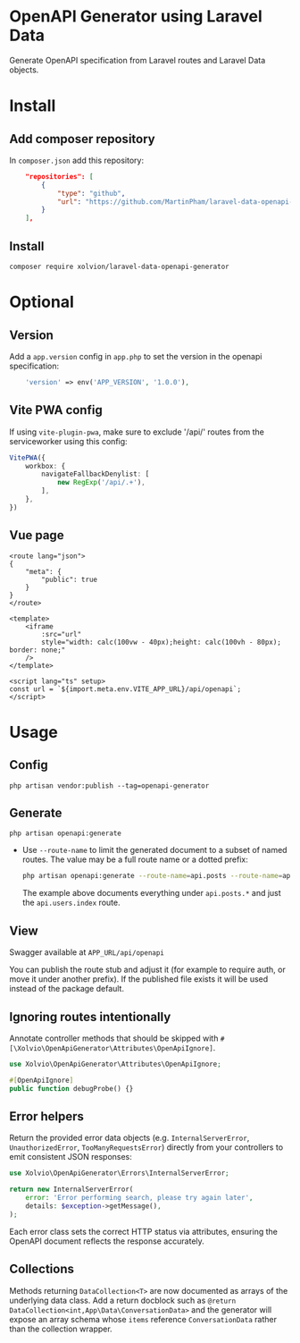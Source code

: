 # OpenAPI Generator using Laravel Data

Generate OpenAPI specification from Laravel routes and Laravel Data objects.

# Install

## Add composer repository

In `composer.json` add this repository:

```json
    "repositories": [
        {
            "type": "github",
            "url": "https://github.com/MartinPham/laravel-data-openapi-generator"
        }
    ],
```

## Install

`composer require xolvion/laravel-data-openapi-generator`

# Optional

## Version

Add a `app.version` config in `app.php` to set the version in the openapi specification:
```php
    'version' => env('APP_VERSION', '1.0.0'),
```

## Vite PWA config

If using `vite-plugin-pwa`, make sure to exclude '/api/' routes from the serviceworker using this config:

```ts
VitePWA({
    workbox: {
        navigateFallbackDenylist: [
            new RegExp('/api/.+'),
        ],
    },
})
```

## Vue page

```vue
<route lang="json">
{
    "meta": {
        "public": true
    }
}
</route>

<template>
    <iframe
        :src="url"
        style="width: calc(100vw - 40px);height: calc(100vh - 80px); border: none;"
    />
</template>

<script lang="ts" setup>
const url = `${import.meta.env.VITE_APP_URL}/api/openapi`;
</script>
```

# Usage

## Config

`php artisan vendor:publish --tag=openapi-generator`

## Generate

`php artisan openapi:generate`

- Use `--route-name` to limit the generated document to a subset of named routes. The value may be a full route name or a dotted prefix:

  ```bash
  php artisan openapi:generate --route-name=api.posts --route-name=api.users.index
  ```

  The example above documents everything under `api.posts.*` and just the `api.users.index` route.

## View

Swagger available at `APP_URL/api/openapi`

You can publish the route stub and adjust it (for example to require auth, or move it under another prefix). If the published file exists it will be used instead of the package default.

## Ignoring routes intentionally

Annotate controller methods that should be skipped with `#[\Xolvio\OpenApiGenerator\Attributes\OpenApiIgnore]`.

```php
use Xolvio\OpenApiGenerator\Attributes\OpenApiIgnore;

#[OpenApiIgnore]
public function debugProbe() {}
```

## Error helpers

Return the provided error data objects (e.g. `InternalServerError`, `UnauthorizedError`, `TooManyRequestsError`) directly from your controllers to emit consistent JSON responses:

```php
use Xolvio\OpenApiGenerator\Errors\InternalServerError;

return new InternalServerError(
    error: 'Error performing search, please try again later',
    details: $exception->getMessage(),
);
```

Each error class sets the correct HTTP status via attributes, ensuring the OpenAPI document reflects the response accurately.

## Collections

Methods returning `DataCollection<T>` are now documented as arrays of the underlying data class. Add a return docblock such as `@return DataCollection<int,App\Data\ConversationData>` and the generator will expose an array schema whose `items` reference `ConversationData` rather than the collection wrapper.
